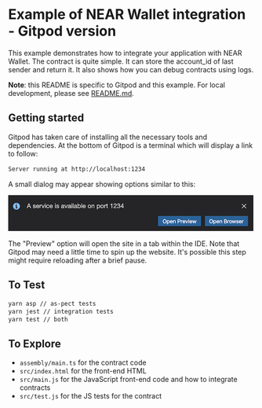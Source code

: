 Example of NEAR Wallet integration - Gitpod version
===================================================

This example demonstrates how to integrate your application with NEAR Wallet.
The contract is quite simple. It can store the account_id of last sender and return it. It also shows how you can debug contracts using logs.

**Note**: this README is specific to Gitpod and this example. For local development, please see [README.md](README.md).

## Getting started

Gitpod has taken care of installing all the necessary tools and dependencies. At the bottom of Gitpod is a terminal which will display a link to follow:
```bash
Server running at http://localhost:1234
```

A small dialog may appear showing options similar to this:

![Gitpod dialog that appears when website is served](assets/gitpod-port-1234.jpg)

The "Preview" option will open the site in a tab within the IDE. Note that Gitpod may need a little time to spin up the website. It's possible this step might require reloading after a brief pause.

## To Test

```
yarn asp // as-pect tests
yarn jest // integration tests
yarn test // both
```

## To Explore

- `assembly/main.ts` for the contract code
- `src/index.html` for the front-end HTML
- `src/main.js` for the JavaScript front-end code and how to integrate contracts
- `src/test.js` for the JS tests for the contract
